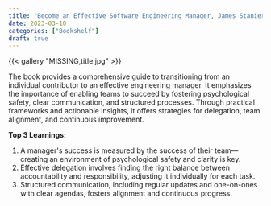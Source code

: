 ```yaml
---
title: "Become an Effective Software Engineering Manager, James Stanier, 2020"
date: 2023-03-10
categories: ["Bookshelf"]
draft: true
---
```


{{< gallery "MISSING,title.jpg" >}}

The book provides a comprehensive guide to transitioning from an individual contributor to an effective engineering manager. It emphasizes the importance of enabling teams to succeed by fostering psychological safety, clear communication, and structured processes. Through practical frameworks and actionable insights, it offers strategies for delegation, team alignment, and continuous improvement.

**Top 3 Learnings:**

1. A manager's success is measured by the success of their team—creating an environment of psychological safety and clarity is key.
2. Effective delegation involves finding the right balance between accountability and responsibility, adjusting it individually for each task.
3. Structured communication, including regular updates and one-on-ones with clear agendas, fosters alignment and continuous progress.
